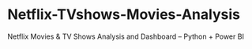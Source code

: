 # Netflix-TVshows-Movies-Analysis
Netflix Movies &amp; TV Shows Analysis and Dashboard – Python + Power BI
